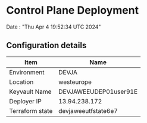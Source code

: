 # Control Plane Deployment #

Date : "Thu Apr  4 19:52:34 UTC 2024"

## Configuration details ##

| Item                    | Name                 |
| ----------------------- | -------------------- |
| Environment             | DEVJA         |
| Location                | westeurope              |
| Keyvault Name           | DEVJAWEEUDEP01user91E                               |
| Deployer IP             | 13.94.238.172                                       |
| Terraform state         | devjaweeutfstate6e7                        |

